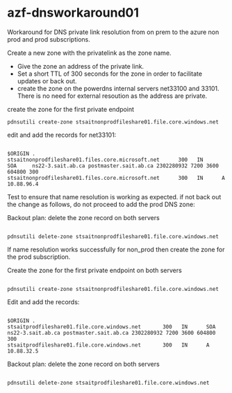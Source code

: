 # azf-dnsworkaround01
Workaround for DNS private link resolution from on prem to the azure non prod and prod subscriptions.


Create a new zone with the privatelink as the zone name.
 - Give the zone an address of the private link.
 - Set a short TTL of 300 seconds for the zone in order to facilitate updates or back out.
 - create the zone on the powerdns internal servers net33100 and 33101. There is no need for external resoution as the address are private.

create the zone for the first private endpoint

```
pdnsutili create-zone stsaitnonprodfileshare01.file.core.windows.net
```

edit and add the records for net33101:

```

$ORIGIN .
stsaitnonprodfileshare01.files.core.microsoft.net      300   IN      SOA     ns22-3.sait.ab.ca postmaster.sait.ab.ca 2302280932 7200 3600 604800 300
stsaitnonprodfileshare01.files.core.microsoft.net      300   IN      A       10.88.96.4

```


Test to ensure that name resolution is working as expected.  if not back out the change as follows, do not proceed to add the prod DNS zone:

Backout plan:  delete the zone record on both servers

```

pdnsutili delete-zone stsaitnonprodfileshare01.file.core.windows.net

```

If name resolution works successfully for non_prod then create the zone for the prod subscription.


Create the zone for the first private endpoint on both servers

```

pdnsutili create-zone stsaitnonprodfileshare01.file.core.windows.net

```

Edit and add the records:

```

$ORIGIN .
stsaitprodfileshare01.file.core.windows.net       300   IN      SOA     ns22-3.sait.ab.ca postmaster.sait.ab.ca 2302280932 7200 3600 604800 300
stsaitprodfileshare01.file.core.windows.net       300   IN      A       10.88.32.5

```

Backout plan:  delete the zone record on both servers

```

pdnsutili delete-zone stsaitprodfileshare01.file.core.windows.net

```




